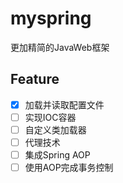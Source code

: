# myspring
更加精简的JavaWeb框架

## Feature
- [x] 加载并读取配置文件
- [ ] 实现IOC容器
- [ ] 自定义类加载器
- [ ] 代理技术
- [ ] 集成Spring AOP
- [ ] 使用AOP完成事务控制